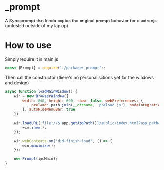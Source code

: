 # _prompt
A Sync prompt that kinda copies the original prompt behavior for electronjs (untested outside of my laptop)

# How to use
Simply require it in main.js
```js
const {Prompt} = require("./package/_prompt");
```

Then call the constructor (there's no personalisations yet for the windows and design)
```js
async function loadMainWindow() {
    win = new BrowserWindow({
        width: 800, height: 600, show: false, webPreferences: {
            preload: path.join(__dirname, 'preload.js'), nodeIntegration: true, contextIsolation: false
        }, autoHideMenuBar: true
    })

    win.loadURL(`file://${app.getAppPath()}/public/index.html?app_path=${app.getAppPath()}`).then(r => {
        win.show();
    });

    win.webContents.on('did-finish-load', () => {
        win.maximize();
    });

    new Prompt(ipcMain);
}
```
